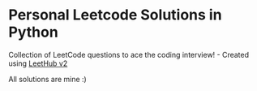 # Personal Leetcode Solutions in Python
Collection of LeetCode questions to ace the coding interview! - Created using [LeetHub v2](https://github.com/arunbhardwaj/LeetHub-2.0)

All solutions are mine :)
